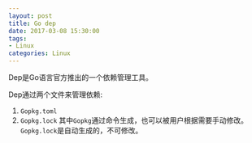 ```yaml
---
layout: post
title: Go dep
date: 2017-03-08 15:30:00
tags:
- Linux
categories: Linux
---
```



Dep是Go语言官方推出的一个依赖管理工具。

Dep通过两个文件来管理依赖:
1. `Gopkg.toml`
2. `Gopkg.lock`
其中`Gopkg`通过命令生成，也可以被用户根据需要手动修改。`Gopkg.lock`是自动生成的，不可修改。
